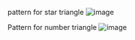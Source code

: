 pattern for star triangle
![image](https://user-images.githubusercontent.com/84653100/160749977-8b6f3117-6b8c-4e2c-a907-e59bc3e578e2.png)

Pattern for number triangle 
![image](https://user-images.githubusercontent.com/84653100/160750946-a25e1cf0-68d7-4612-a321-30c992eac509.png)
